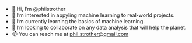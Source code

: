 - 👋 Hi, I’m @philstrother
- 👀 I’m interested in appyling machine learning to real-world projects.
- 🌱 I’m currently learning the basics of machine learning. 
- 💞️ I’m looking to collaborate on any data analysis that will help the planet. 
- 📫 You can reach me at phil.strother@gmail.com

<!---
philstrother/philstrother is a ✨ special ✨ repository because its `README.md` (this file) appears on your GitHub profile.
You can click the Preview link to take a look at your changes.
--->
